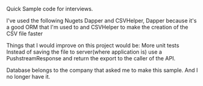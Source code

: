 
Quick Sample code for interviews. 
 


I've used the following Nugets Dapper and CSVHelper, Dapper because it's a good ORM that I'm used to and CSVHelper to make the creation of the CSV file faster

Things that I would improve on this project would be: 
More unit tests
Instead of saving the file to server(where application is) use a PushstreamResponse and return the export to the caller of the API. 


Database belongs to the company that asked me to make this sample. And I no longer have it.

